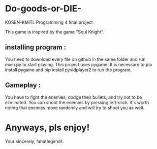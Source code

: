 # Do-goods-or-DIE-
KOSEN-KMITL Programming 4 final project

This game is inspired by the game "Soul Knight".

## installing program : 
You need to download every file on github in the same folder and run main.py to start playing.
This project uses pygame. It is necessary to pip install pygame and pip install pyvidplayer2 to run the program.

## Gameplay :
You have to fight the enemies, dodge their bullets, and try not to be eliminated.
You can shoot the enemies by pressing left-click.
It's worth noting that enemies move randomly and will try to shoot you as well.

# Anyways, pls enjoy!

Your sincerely, fahatlegend1.

